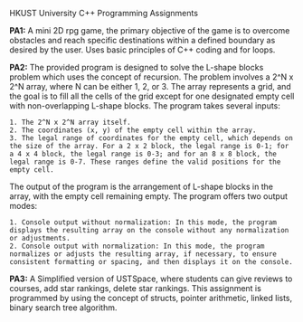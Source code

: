 HKUST University C++ Programming Assignments

**PA1:** A mini 2D rpg game, the primary objective of the game is to overcome obstacles and reach specific destinations within a defined boundary as desired by the user. 
Uses basic principles of C++ coding and for loops.

**PA2:** The provided program is designed to solve the L-shape blocks problem which uses the concept of recursion. The problem involves a 2^N x 2^N array, where N can be either 1, 2, or 3. The array represents a grid, and the goal is to fill all the cells of the grid except for one designated empty cell with non-overlapping L-shape blocks.
The program takes several inputs:

    1. The 2^N x 2^N array itself.
    2. The coordinates (x, y) of the empty cell within the array.
    3. The legal range of coordinates for the empty cell, which depends on the size of the array. For a 2 x 2 block, the legal range is 0-1; for a 4 x 4 block, the legal range is 0-3; and for an 8 x 8 block, the legal range is 0-7. These ranges define the valid positions for the empty cell.

The output of the program is the arrangement of L-shape blocks in the array, with the empty cell remaining empty. The program offers two output modes:

    1. Console output without normalization: In this mode, the program displays the resulting array on the console without any normalization or adjustments.
    2. Console output with normalization: In this mode, the program normalizes or adjusts the resulting array, if necessary, to ensure consistent formatting or spacing, and then displays it on the console.

 **PA3:** A Simplified version of USTSpace, where students can give reviews to courses, add star rankings, delete star rankings. This assignment is programmed by using the concept
of structs, pointer arithmetic, linked lists, binary search tree algorithm.
